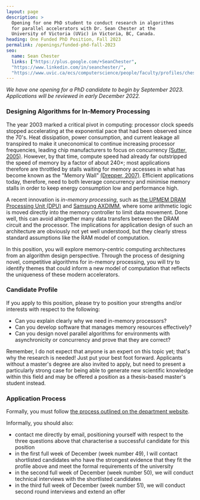 ```yaml
---
layout: page
description: >
  Opening for one PhD student to conduct research in algorithms 
  for parallel accelerators with Dr. Sean Chester at the
  University of Victoria (UVic) in Victoria, BC, Canada. 
heading: One Funded PhD Position, Fall 2023
permalink: /openings/funded-phd-fall-2023
seo:
  name: Sean Chester
  links: ["https://plus.google.com/+SeanChester",
  "https://www.linkedin.com/in/seanchester/",
  "https://www.uvic.ca/ecs/computerscience/people/faculty/profiles/chester-sean.php"]
---
```


_We have one opening for a PhD candidate to begin by September 2023. Applications will be reviewed in early December 2022._

### Designing Algorithms for In-Memory Processing

The year 2003 marked a critical pivot in computing: processor clock speeds stopped accelerating at the exponential pace that had been observed since the 70's. Heat dissipation, power consumption, and current leakage all transpired to make it uneconomical to continue increasing processor frequencies, leading chip manufacturers to focus on concurrency [(Sutter, 2005)](http://www.gotw.ca/publications/concurrency-ddj.htm). However, by that time, compute speed had already far outstripped the speed of memory by a factor of about 240×; most applications therefore are throttled by stalls waiting for memory accesses in what has become known as the "Memory Wall" [(Drepper, 2007)](https://people.freebsd.org/~lstewart/articles/cpumemory.pdf). Efficient applications today, therefore, need to both leverage concurrency and minimise memory stalls in order to keep energy consumption low and performance high.

A recent innovation is _in-memory processing_, such as [the UPMEM DRAM Processing Unit (DPU)](https://www.upmem.com/technology/) and [Samsung AXDIMM](https://youtu.be/gzrWlAYOIu0), where some arithmetic logic is moved directly into the memory controller to limit data movement. Done well, this can avoid altogether many data transfers between the DRAM circuit and the processor. The implications for application design of such an architecture are obviously not yet well understood, but they clearly stress standard assumptions like the RAM model of computation.

In this position, you will explore memory-centric computing architectures from an algorithm design perspective. Through the process of designing novel, competitive algorithms for in-memory processing, you will try to identify themes that could inform a new model of computation that reflects the uniqueness of these modern accelerators.

### Candidate Profile

If you apply to this position, please try to position your strengths and/or interests with respect to the following:

 * Can you explain clearly why we need in-memory processors?
 * Can you develop software that manages memory resources effectively?
 * Can you design novel parallel algorithms for environments with asynchronicity or concurrency and prove that they are correct?

Remember, I do not expect that anyone is an expert on this topic yet; that's why the research is needed! Just put your best foot forward. Applicants without a master's degree are also invited to apply, but need to present a particularly strong case for being able to generate new scientific knowledge within this field and may be offered a position as a thesis-based master's student instead.

### Application Process

Formally, you must follow [the process outlined on the department website](https://www.uvic.ca/ecs/computerscience/graduate/applying/index.php).

Informally, you should also:
  - contact me directly by email, positioning yourself with respect to the three questions above that characterise a successful candidate for this position
  - in the first full week of December (week number 49), I will contact shortlisted candidates who have the strongest evidence that they fit the profile above and meet the formal requirements of the university
  - in the second full week of December (week number 50), we will conduct technical interviews with the shortlisted candidates
  - in the third full week of December (week number 51), we will conduct second round interviews and extend an offer
